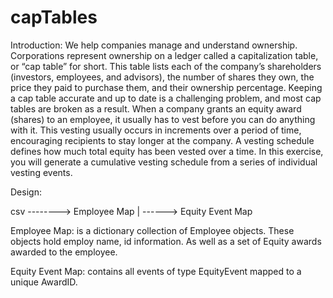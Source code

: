 # capTables

Introduction:
We help companies manage and understand ownership. Corporations represent ownership on a ledger called a capitalization table, or “cap table” for short. This table lists each of the company’s shareholders (investors, employees, and advisors), the number of shares they own, the price they paid to purchase them, and their ownership percentage. Keeping a cap table accurate and up to date is a challenging problem, and most cap tables are broken as a result.
When a company grants an equity award (shares) to an employee, it usually has to vest before you can do anything with it. This vesting usually occurs in increments over a period of time, encouraging recipients to stay longer at the company. A vesting schedule defines how much total equity has been vested over a time.
In this exercise, you will generate a cumulative vesting schedule from a series of individual vesting events.


Design:

csv --------> Employee Map
      |
      ------> Equity Event Map

Employee Map: is a dictionary collection of Employee objects. These objects hold employ name, id information. As well as a set of Equity awards awarded to the employee.

Equity Event Map: contains all events of type EquityEvent mapped to a unique AwardID. 
